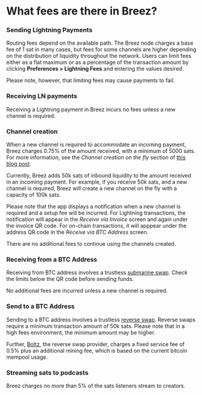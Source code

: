 # What fees are there in Breez?

### Sending Lightning Payments
Routing fees depend on the available path. The Breez node charges a base fee of 1 sat in many cases, but fees for some channels are higher depending on the distribution of liquidity throughout the network. Users can limit fees either as a flat maximum or as a percentage of the transaction amount by clicking **Preferences > Lightning Fees** and entering the values desired. 

Please note, however, that limiting fees may cause payments to fail.
### Receiving LN payments 
Receiving a Lightning payment in Breez incurs no fees unless a new channel is required.
### Channel creation 
When a new channel is required to accommodate an incoming payment, Breez charges 0.75% of the amount received, with a minimum of 5000 sats. For more information, see the _Channel creation on the fly_ section of [this blog post](https://medium.com/breez-technology/the-breez-release-candidate-getting-lightning-ready-for-the-global-takeover-b5d1f9756229). 

Currently, Breez adds 50k sats of inbound liquidity to the amount received in an incoming payment. For example, if you receive 50k sats, and a new channel is required, Breez will create a new channel on the fly with a capacity of 100k sats.

Please note that the app displays a notification when a new channel is required and a setup fee will be incurred. For Lightning transactions, the notification will appear in the _Receive via Invoice_ screen and again under the invoice QR code. For on-chain transactions, it will apppear under the address QR code in the _Receive via BTC Address_ screen.

There are no additional fees to continue using the channels created.
### Receiving from a BTC Address
Receiving from BTC address involves a trustless [submarine swap](Adding-Funds-via-Submarine-Swaps.md). Check the limits below the QR code before sending funds.

No additional fees are incurred unless a new channel is required.
### Send to a BTC Address
Sending to a BTC address involves a trustless [reverse swap](https://medium.com/breez-technology/reverse-submarine-swaps-another-step-towards-a-p2p-lightning-economy-bacb040fdca7). Reverse swaps require a minimum transaction amount of 50k sats. Please note that in a high fees environment, the minimum amount may be higher.

Further, [Boltz](https://boltz.exchange/), the reverse swap provider, charges a fixed service fee of 0.5% plus an additional mining fee, which is based on the current bitcoin mempool usage.
### Streaming sats to podcasts
Breez charges no more than 5% of the sats listeners stream to creators.
